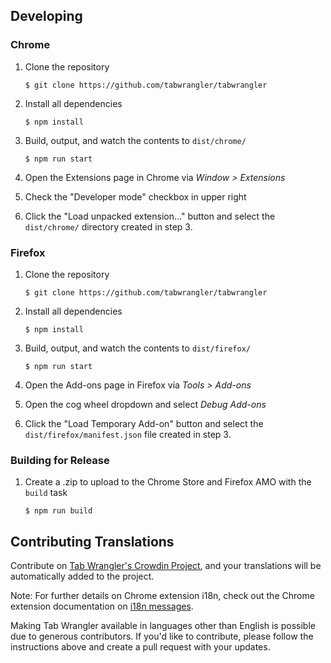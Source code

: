 ## Developing

### Chrome

1.  Clone the repository

        $ git clone https://github.com/tabwrangler/tabwrangler

2.  Install all dependencies

        $ npm install

3.  Build, output, and watch the contents to `dist/chrome/`

        $ npm run start

4.  Open the Extensions page in Chrome via _Window > Extensions_
5.  Check the "Developer mode" checkbox in upper right
6.  Click the "Load unpacked extension..." button and select the `dist/chrome/` directory created in
    step 3.

### Firefox

1.  Clone the repository

        $ git clone https://github.com/tabwrangler/tabwrangler

2.  Install all dependencies

        $ npm install

3.  Build, output, and watch the contents to `dist/firefox/`

        $ npm run start

4.  Open the Add-ons page in Firefox via _Tools > Add-ons_
5.  Open the cog wheel dropdown and select _Debug Add-ons_
6.  Click the "Load Temporary Add-on" button and select the `dist/firefox/manifest.json` file created
    in step 3.

### Building for Release

1.  Create a .zip to upload to the Chrome Store and Firefox AMO with the `build` task

        $ npm run build

## Contributing Translations

Contribute on [Tab Wrangler's Crowdin Project][3], and your translations will be automatically
added to the project.

Note: For further details on Chrome extension i18n, check out the Chrome extension documentation
on [i18n messages][0].

Making Tab Wrangler available in languages other than English is possible due to generous
contributors. If you'd like to contribute, please follow the instructions above and create a pull
request with your updates.

[0]: https://developer.chrome.com/apps/i18n-messages
[1]: https://developer.chrome.com/webstore/i18n?csw=1#localeTable
[3]: https://crowdin.com/project/tab-wrangler
